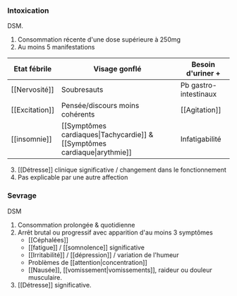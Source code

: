 ### Intoxication 

DSM.
1. Consommation récente d'une dose supérieure à 250mg
2. Au moins 5 manifestations 

| Etat fébrile   | Visage gonflé                                                             | Besoin d'uriner +     |
| -------------- | ------------------------------------------------------------------------- | --------------------- |
| [[Nervosité]]  | Soubresauts                                                               | Pb gastro-intestinaux |
| [[Excitation]] | Pensée/discours moins cohérents                                           | [[Agitation]]         |
| [[insomnie]]   | [[Symptômes cardiaques\|Tachycardie]] & [[Symptômes cardiaque\|arythmie]] | Infatigabilité        |
3. [[Détresse]] clinique significative / changement dans le fonctionnement 
4. Pas explicable par une autre affection 

### Sevrage 

DSM
1. Consommation prolongée & quotidienne 
2. Arrêt brutal ou progressif avec apparition d'au moins 3 symptômes 
	- [[Céphalées]] 
	- [[fatigue]] / [[somnolence]] significative
	- [[Irritabilité]] / [[dépression]] / variation de l'humeur
	- Problèmes de [[attention|concentration]]
	- [[Nausée]], [[vomissement|vomissements]], raideur ou douleur musculaire.
3. [[Détresse]] significative. 
